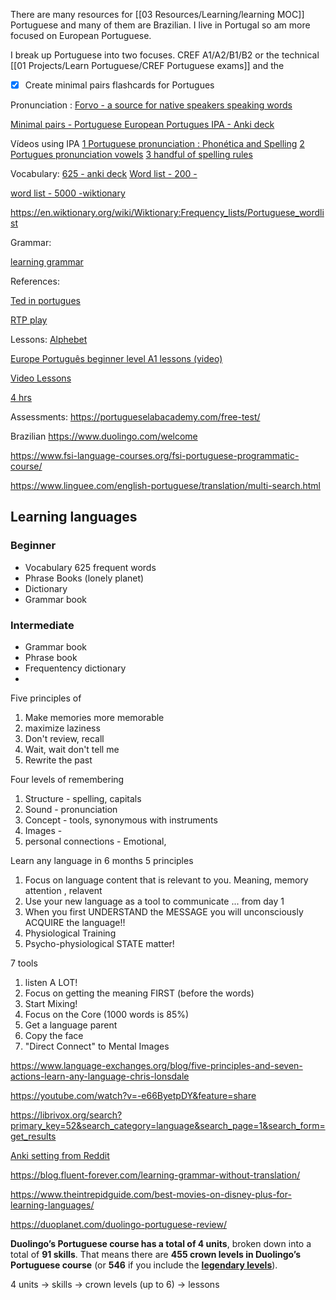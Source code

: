 
There are many resources for [[03 Resources/Learning/learning MOC]] Portuguese and many of them are Brazilian. I live in Portugal so am more focused on European Portuguese.

I break up Portuguese into two focuses. CREF A1/A2/B1/B2 or the technical [[01 Projects/Learn Portuguese/CREF  Portuguese exams]] and the 

- [x] Create minimal pairs flashcards for Portugues


Pronunciation :
[Forvo  - a source for native speakers speaking words](https://forvo.com/)

[Minimal pairs - Portuguese ](https://european-portuguese.info/minimalpairs)
[European Portugues IPA  - Anki deck](https://ankiweb.net/shared/info/134448670)

Vídeos using IPA 
[1 Portuguese pronunciation : Phonética and Spelling](https://youtu.be/a6p2Y2a_4Mc)
[2 Portugues pronunciation vowels](https://youtu.be/q4mZAd9nqJc)
[3 handful of spelling rules](https://youtu.be/0aq2cAUzL2o)

Vocabulary:
[625 - anki deck](https://youtu.be/0aq2cAUzL2o)
[Word list - 200 - ](https://lexiteria.com/word_frequency/portuguese_eu_word_frequency_list.html)

[word list - 5000 -wiktionary ](https://en.wiktionary.org/wiki/Wiktionary:Frequency_lists/Portuguese_wordlist)

https://en.wiktionary.org/wiki/Wiktionary:Frequency_lists/Portuguese_wordlist


Grammar:

[learning grammar ](https://blog.fluent-forever.com/learning-grammar-without-translation/)

References:


[Ted in portugues ](https://www.ted.com/talks?language=pt&sort=newest)

[RTP play](https://www.rtp.pt/play/)

Lessons:
[Alphebet ](https://youtu.be/uFFLKi4kMuA)

[Europe Português beginner level A1 lessons (video)](https://youtube.com/playlist?list=PLeen1bOqKBKTQFKuR_Tupo7IkkK_tGm1S)

[Video Lessons](https://youtube.com/playlist?list=PL798E43B657A12CEE)

[4 hrs](https://youtu.be/6A-_ej2ag74 )

Assessments:
https://portugueselabacademy.com/free-test/


Brazilian
https://www.duolingo.com/welcome

https://www.fsi-language-courses.org/fsi-portuguese-programmatic-course/

https://www.linguee.com/english-portuguese/translation/multi-search.html

## Learning languages

### Beginner
 - Vocabulary 625 frequent words
 - Phrase Books (lonely planet)
 - Dictionary 
 - Grammar book

### Intermediate 
 - Grammar book
 - Phrase book
 - Frequentency dictionary 
 - 

Five principles of 
1. Make memories more memorable
2. maximize laziness
3. Don't review, recall
4. Wait, wait don't tell me
5. Rewrite the past

Four levels of remembering
1. Structure - spelling, capitals  
2. Sound - pronunciation 
3. Concept - tools, synonymous with instruments
4. Images - 
5. personal connections - Emotional,  

Learn any language in 6 months
5 principles
1. Focus on language content that is relevant to you. Meaning, memory attention , relavent 
2. Use your new language as a tool to communicate ... from day 1
3. When you first UNDERSTAND the MESSAGE you will unconsciously ACQUIRE the language!!
4. Physiological Training
5. Psycho-physiological STATE matter!

7 tools
1. listen A LOT!
2. Focus on getting the meaning FIRST (before the words)
3. Start Mixing!
4. Focus on the Core (1000 words is 85%)
5. Get a language parent
6. Copy the face
7. "Direct Connect" to Mental Images

https://www.language-exchanges.org/blog/five-principles-and-seven-actions-learn-any-language-chris-lonsdale

https://youtube.com/watch?v=-e66ByetpDY&feature=share

https://librivox.org/search?primary_key=52&search_category=language&search_page=1&search_form=get_results

[Anki setting from Reddit ](https://www.reddit.com/r/LearnJapanese/comments/6ry1zq/enhance_your_flashcarding_experience_dramatically/?utm_source=share&utm_medium=ios_app&utm_name=iossmf)

https://blog.fluent-forever.com/learning-grammar-without-translation/


https://www.theintrepidguide.com/best-movies-on-disney-plus-for-learning-languages/

https://duoplanet.com/duolingo-portuguese-review/

**Duolingo’s Portuguese course has a total of 4 units**, broken down into a total of **91 skills**. That means there are **455 crown levels in Duolingo’s Portuguese course** (or **546** if you include the **[legendary levels](https://duoplanet.com/duolingo-legendary-levels-get-to-know-the-purple-crowns/)**).



4 units
 -> skills 
  -> crown levels (up to 6)
   -> lessons 

